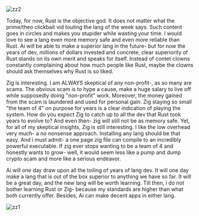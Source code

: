 ![zz2](https://github.com/user-attachments/assets/e54f4c9f-843b-4ae3-85b3-515c673b739e)


Today, for now, Rust is the objective god. It does not matter what the prime/theo clickbait vid touting the lang of the week says. Such content goes in circles and makes you stupider while wasting your time. I would love to see a lang even more memory safe and even more reliable than Rust. Ai will be able to make a superior lang in the future- but for now the years of dev, millions of dollars invested and concrete, clear superiority of Rust stands on its own merit and speaks for itself. Instead of contet clowns constantly complaining about how much people like Rust, maybe the clowns should ask themselves why Rust is so liked. 

Zig is interesting. I am ALWAYS skeptical of any non-profit-, as so many are scams. The obvious scam is to hype a cause, make a huge salary to live off while supposedly doing "non-profit" work. Moreover, the money gained from the scam is laundered and used for personal gain. Zig staying so small "the team of 4" on purpose for years is a clear indication of playing the system. How do you expect Zig to catch up to all the dev that Rust took years to evolve to? And even then- zig will still not be as memory safe. Yet, for all of my skeptical insights, Zig is still interesting. I like the low overhead very much- a no nonsense approach. Installing any lang should be that easy. And i must admit- a one page zig file can compile to an incredibly powerful executable. If zig ever stops wanting to be a team of 4 and honestly wants to grow- well, it would seem less like a pump and dump crypto scam and more like a serious endeavor. 

Ai will one day draw upon all the toiling of years of lang dev. It will one day make a lang that is out of the box superior to anything we have so far. It will be a great day, and the new lang will be worth learning. Till then, i do not bother learning Rust or Zig- because my standards are higher than what both currently offer. Besides, Ai can make decent apps in either lang. 







![zz1](https://github.com/user-attachments/assets/26522f0b-7f6e-43b8-9298-d24958cd6ec4)
